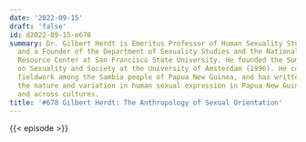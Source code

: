 ```yaml
---
date: '2022-09-15'
draft: 'false'
id: d2022-09-15-e678
summary: Dr. Gilbert Herdt is Emeritus Professor of Human Sexuality Studies and Anthropology
  and a Founder of the Department of Sexuality Studies and the National Sexuality
  Resource Center at San Francisco State University. He founded the Summer Institute
  on Sexuality and Society at the University of Amsterdam (1996). He conducted long-term
  fieldwork among the Sambia people of Papua New Guinea, and has written widely on
  the nature and variation in human sexual expression in Papua New Guinea, Melanesia,
  and across cultures.
title: '#678 Gilbert Herdt: The Anthropology of Sexual Orientation'
---
```

{{< episode >}}

